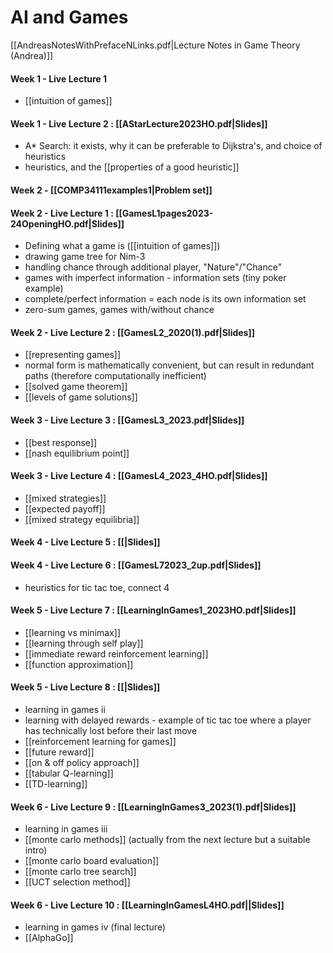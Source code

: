 # AI and Games

[[AndreasNotesWithPrefaceNLinks.pdf|Lecture Notes in Game Theory (Andrea)]]

#### Week 1 - Live Lecture 1
- [[intuition of games]]
#### Week 1 - Live Lecture 2 : [[AStarLecture2023HO.pdf|Slides]]
- A* Search: it exists, why it can be preferable to Dijkstra's, and choice of heuristics
- heuristics, and the [[properties of a good heuristic]]
#### Week 2 - [[COMP34111examples1|Problem set]]

#### Week 2 - Live Lecture 1 : [[GamesL1pages2023-24OpeningHO.pdf|Slides]]
- Defining what a game is ([[intuition of games]]) 
- drawing game tree for Nim-3
- handling chance through additional player, "Nature"/"Chance"
- games with imperfect information - information sets (tiny poker example)
- complete/perfect information = each node is its own information set
- zero-sum games, games with/without chance

#### Week 2 - Live Lecture 2 : [[GamesL2_2020(1).pdf|Slides]]
- [[representing games]]
- normal form is mathematically convenient, but can result in redundant paths (therefore computationally inefficient)
- [[solved game theorem]]
- [[levels of game solutions]]

#### Week 3 - Live Lecture 3 : [[GamesL3_2023.pdf|Slides]]
- [[best response]]
- [[nash equilibrium point]]

#### Week 3 - Live Lecture 4 : [[GamesL4_2023_4HO.pdf|Slides]]
- [[mixed strategies]] 
- [[expected payoff]]
- [[mixed strategy equilibria]]

#### Week 4 - Live Lecture 5 : [[|Slides]]

#### Week 4 - Live Lecture 6 : [[GamesL72023_2up.pdf|Slides]]
- heuristics for tic tac toe, connect 4

#### Week 5 - Live Lecture 7 : [[LearningInGames1_2023HO.pdf|Slides]]
- [[learning vs minimax]] 
- [[learning through self play]]
- [[immediate reward reinforcement learning]]
- [[function approximation]]

#### Week 5 - Live Lecture 8 : [[|Slides]]
- learning in games ii
- learning with delayed rewards - example of tic tac toe where a player has technically lost before their last move
- [[reinforcement learning for games]]
- [[future reward]]
- [[on & off policy approach]]
- [[tabular Q-learning]]
- [[TD-learning]]

#### Week 6 - Live Lecture 9 : [[LearningInGames3_2023(1).pdf|Slides]]
- learning in games iii
- [[monte carlo methods]] (actually from the next lecture but a suitable intro)
- [[monte carlo board evaluation]]
- [[monte carlo tree search]]
- [[UCT selection method]]

#### Week 6 - Live Lecture 10 : [[LearningInGamesL4HO.pdf||Slides]]
- learning in games iv (final lecture)
- [[AlphaGo]] 